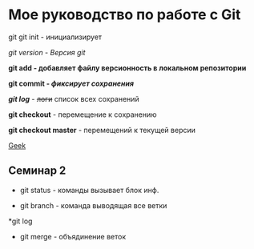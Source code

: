 # Мое руководство по работе с Git

git
git init  - инициализирует

*git version - Версия git*

**git add - добавляет файлу версионность в локальном репозитории**

**git commit - _фиксирует сохранения_**

***git log*** - ~~логи~~ список всех сохранений

**git checkout** - перемещение к сохранению

**git checkout master** - перемещений к текущей версии

[Geek](https://gb.ru/)

## Семинар 2



* git status - команды вызывает блок инф.

* git branch -  команда выводящая все ветки

*git log
* git merge - объядинение веток
